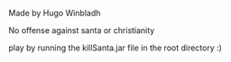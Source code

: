 Made by Hugo Winbladh

No offense against santa or christianity

play by running the killSanta.jar file in the root directory :)
